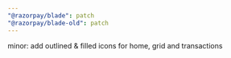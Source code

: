 ```yaml
---
"@razorpay/blade": patch
"@razorpay/blade-old": patch
---
```


minor: add outlined & filled icons for home, grid and transactions
